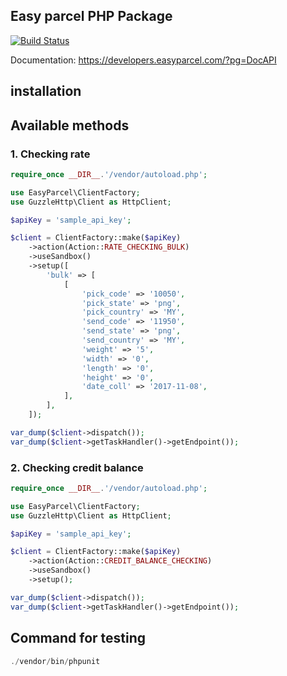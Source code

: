 ## Easy parcel PHP Package

[![Build Status](https://travis-ci.org/tajulasri/php-easy-parcel.svg?branch=master)](https://travis-ci.org/tajulasri/php-easy-parcel)

Documentation: 
https://developers.easyparcel.com/?pg=DocAPI

## installation 

## Available methods

### 1. Checking rate 

```php
require_once __DIR__.'/vendor/autoload.php';

use EasyParcel\ClientFactory;
use GuzzleHttp\Client as HttpClient;

$apiKey = 'sample_api_key';

$client = ClientFactory::make($apiKey)
    ->action(Action::RATE_CHECKING_BULK)
    ->useSandbox()
    ->setup([
        'bulk' => [
            [
                'pick_code' => '10050',
                'pick_state' => 'png',
                'pick_country' => 'MY',
                'send_code' => '11950',
                'send_state' => 'png',
                'send_country' => 'MY',
                'weight' => '5',
                'width' => '0',
                'length' => '0',
                'height' => '0',
                'date_coll' => '2017-11-08',
            ],
        ],
    ]);

var_dump($client->dispatch());
var_dump($client->getTaskHandler()->getEndpoint());

```


### 2. Checking credit balance

```php
require_once __DIR__.'/vendor/autoload.php';

use EasyParcel\ClientFactory;
use GuzzleHttp\Client as HttpClient;

$apiKey = 'sample_api_key';

$client = ClientFactory::make($apiKey)
    ->action(Action::CREDIT_BALANCE_CHECKING)
    ->useSandbox()
    ->setup();

var_dump($client->dispatch());
var_dump($client->getTaskHandler()->getEndpoint());

```


## Command for testing
```php
./vendor/bin/phpunit
```
